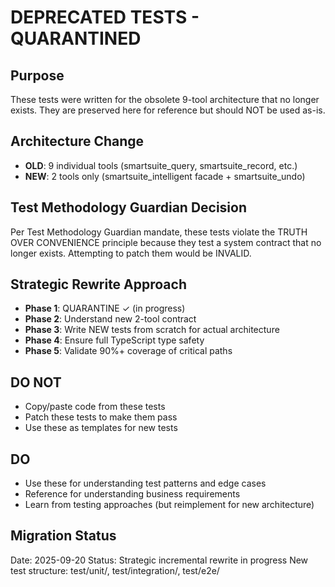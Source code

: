 # DEPRECATED TESTS - QUARANTINED

## Purpose

These tests were written for the obsolete 9-tool architecture that no longer exists. They are preserved here for reference but should NOT be used as-is.

## Architecture Change

- **OLD**: 9 individual tools (smartsuite_query, smartsuite_record, etc.)
- **NEW**: 2 tools only (smartsuite_intelligent facade + smartsuite_undo)

## Test Methodology Guardian Decision

Per Test Methodology Guardian mandate, these tests violate the TRUTH OVER CONVENIENCE principle because they test a system contract that no longer exists. Attempting to patch them would be INVALID.

## Strategic Rewrite Approach

- **Phase 1**: QUARANTINE ✓ (in progress)
- **Phase 2**: Understand new 2-tool contract
- **Phase 3**: Write NEW tests from scratch for actual architecture
- **Phase 4**: Ensure full TypeScript type safety
- **Phase 5**: Validate 90%+ coverage of critical paths

## DO NOT

- Copy/paste code from these tests
- Patch these tests to make them pass
- Use these as templates for new tests

## DO

- Use these for understanding test patterns and edge cases
- Reference for understanding business requirements
- Learn from testing approaches (but reimplement for new architecture)

## Migration Status

Date: 2025-09-20
Status: Strategic incremental rewrite in progress
New test structure: test/unit/, test/integration/, test/e2e/
